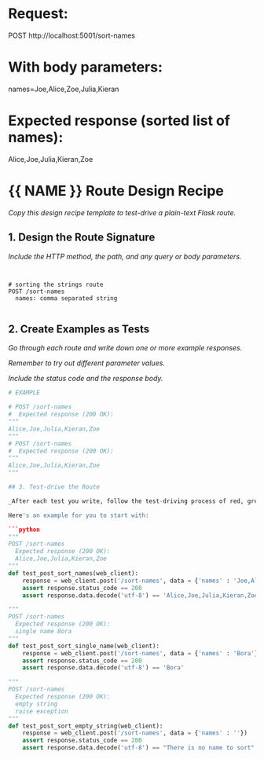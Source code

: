 
# Request:
POST http://localhost:5001/sort-names

# With body parameters:
names=Joe,Alice,Zoe,Julia,Kieran

# Expected response (sorted list of names):
Alice,Joe,Julia,Kieran,Zoe


# {{ NAME }} Route Design Recipe

_Copy this design recipe template to test-drive a plain-text Flask route._

## 1. Design the Route Signature

_Include the HTTP method, the path, and any query or body parameters._

```


# sorting the strings route
POST /sort-names
  names: comma separated string
  
```

## 2. Create Examples as Tests

_Go through each route and write down one or more example responses._

_Remember to try out different parameter values._

_Include the status code and the response body._

```python
# EXAMPLE

# POST /sort-names
#  Expected response (200 OK):
"""
Alice,Joe,Julia,Kieran,Zoe
"""
# POST /sort-names
#  Expected response (200 OK):
"""
Alice,Joe,Julia,Kieran,Zoe
"""

## 3. Test-drive the Route

_After each test you write, follow the test-driving process of red, green, refactor to implement the behaviour._

Here's an example for you to start with:

```python
"""
POST /sort-names
  Expected response (200 OK):
  Alice,Joe,Julia,Kieran,Zoe
"""
def test_post_sort_names(web_client):
    response = web_client.post('/sort-names', data = {'names' : 'Joe,Alice,Zoe,Julia,Kieran'})
    assert response.status_code == 200
    assert response.data.decode('utf-8') == 'Alice,Joe,Julia,Kieran,Zoe'

"""
POST /sort-names
  Expected response (200 OK):
  single name Bora
"""
def test_post_sort_single_name(web_client):
    response = web_client.post('/sort-names', data = {'names' : 'Bora'})
    assert response.status_code == 200
    assert response.data.decode('utf-8') == 'Bora'

"""
POST /sort-names
  Expected response (200 OK):
  empty string
  raise exception
"""
def test_post_sort_empty_string(web_client):
    response = web_client.post('/sort-names', data = {'names' : ''})
    assert response.status_code == 200
    assert response.data.decode('utf-8') == "There is no name to sort"

```

